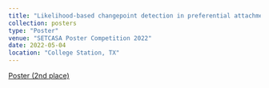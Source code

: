 ```yaml
---
title: "Likelihood-based changepoint detection in preferential attachment networks"
collection: posters
type: "Poster"
venue: "SETCASA Poster Competition 2022"
date: 2022-05-04
location: "College Station, TX"
---
```


<a href="/files/SETCASAPoster.pdf" target="_blank">Poster (2nd place)</a>
